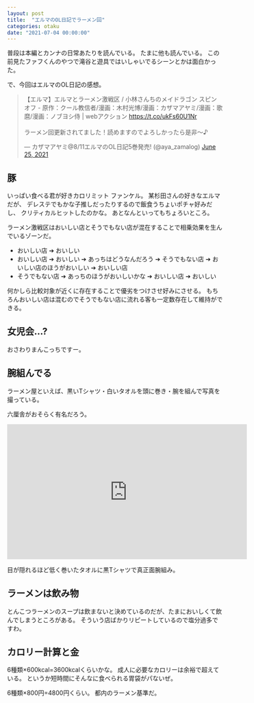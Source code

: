 ```yaml
---
layout: post
title:  "エルマのOL日記でラーメン回"
categories: otaku
date: "2021-07-04 00:00:00"
---
```


普段は本編とカンナの日常あたりを読んでいる。
たまに他も読んでいる。
この前見たファフくんのやつで滝谷と遊具ではいしゃいでるシーンとかは面白かった。

で、今回はエルマのOL日記の感想。

<blockquote class="twitter-tweet tw-align-center"><p lang="ja" dir="ltr">【エルマ】エルマとラーメン激戦区 / 小林さんちのメイドラゴン スピンオフ - 原作：クール教信者/漫画：木村光博/漫画：カザマアヤミ/漫画：歌麿/漫画：ノブヨシ侍 | webアクション <a href="https://t.co/ukFs60U1Nr">https://t.co/ukFs60U1Nr</a><br><br>ラーメン回更新されてました！読めますのでよろしかったら是非～♪</p>&mdash; カザマアヤミ@8/11エルマのOL日記5巻発売! (@aya_zamalog) <a href="https://twitter.com/aya_zamalog/status/1408427074507788290?ref_src=twsrc%5Etfw">June 25, 2021</a></blockquote> <script async src="https://platform.twitter.com/widgets.js" charset="utf-8"></script>

## 豚

いっぱい食べる君が​好きカロリミット ファンケル。
某杉田さんの好きなエルマだが、
デレステでもかな子推しだったりするので飯食うちょいポチャ好みだし、
クリティカルヒットしたのかな。
あとなんといってもちょろいところ。

ラーメン激戦区はおいしい店とそうでもない店が混在することで相乗効果を生んでいるゾーンだ。

- おいしい店 ➔ おいしい
- おいしい店 ➔ おいしい ➔ あっちはどうなんだろう ➔ そうでもない店 ➔ おいしい店のほうがおいしい ➔ おいしい店
- そうでもない店 ➔ あっちのほうがおいしいかな ➔ おいしい店 ➔ おいしい

何かしら比較対象が近くに存在することで優劣をつけさせ好みにさせる。
もちろんおいしい店は混むのでそうでもない店に流れる客も一定数存在して維持ができる。

## 女児会...?

おさわりまんこっちですー。

## 腕組んでる

ラーメン屋といえば、黒いTシャツ・白いタオルを頭に巻き・腕を組んで写真を撮っている。

六厘舎がおそらく有名だろう。

<div class="google">
<iframe width="560" height="315" src="https://www.youtube.com/embed/DVascwpP-so?start=676" title="YouTube video player" frameborder="0" allow="accelerometer; autoplay; clipboard-write; encrypted-media; gyroscope; picture-in-picture" allowfullscreen></iframe>
</div>

目が隠れるほど低く巻いたタオルに黒Tシャツで真正面腕組み。

## ラーメンは飲み物

とんこつラーメンのスープは飲まないと決めているのだが、たまにおいしくて飲んでしまうところがある。
そういう店ばかりリピートしているので塩分過多ですわ。

## カロリー計算と金

6種類×600kcal=3600kcalくらいかな。
成人に必要なカロリーは余裕で超えている。
というか短時間にそんなに食べられる胃袋がパないぜ。

6種類×800円=4800円くらい。
都内のラーメン基準だ。
